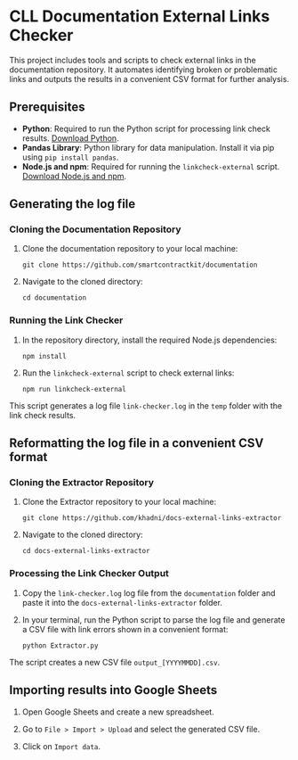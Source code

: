 # CLL Documentation External Links Checker

This project includes tools and scripts to check external links in the documentation repository. It automates identifying broken or problematic links and outputs the results in a convenient CSV format for further analysis.

## Prerequisites

- **Python**: Required to run the Python script for processing link check results. [Download Python](https://www.python.org/downloads/).
- **Pandas Library**: Python library for data manipulation. Install it via pip using `pip install pandas`.
- **Node.js and npm**: Required for running the `linkcheck-external` script. [Download Node.js and npm](https://nodejs.org/en/download/).

## Generating the log file

### Cloning the Documentation Repository

1.  Clone the documentation repository to your local machine:

        git clone https://github.com/smartcontractkit/documentation

2.  Navigate to the cloned directory:

        cd documentation

### Running the Link Checker

1.  In the repository directory, install the required Node.js dependencies:

        npm install

2.  Run the `linkcheck-external` script to check external links:

        npm run linkcheck-external

This script generates a log file `link-checker.log` in the `temp` folder with the link check results.

## Reformatting the log file in a convenient CSV format

### Cloning the Extractor Repository

1.  Clone the Extractor repository to your local machine:

        git clone https://github.com/khadni/docs-external-links-extractor

2.  Navigate to the cloned directory:

        cd docs-external-links-extractor

### Processing the Link Checker Output

1.  Copy the `link-checker.log` log file from the `documentation` folder and paste it into the `docs-external-links-extractor` folder.

1.  In your terminal, run the Python script to parse the log file and generate a CSV file with link errors shown in a convenient format:

        python Extractor.py

The script creates a new CSV file `output_[YYYYMMDD].csv`.

## Importing results into Google Sheets

1. Open Google Sheets and create a new spreadsheet.

1. Go to `File > Import > Upload` and select the generated CSV file.

1. Click on `Import data`.
